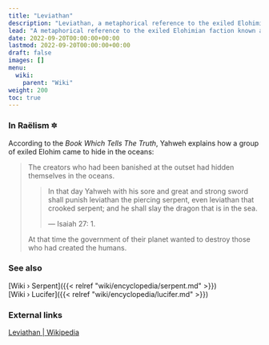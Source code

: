```yaml
---
title: "Leviathan"
description: "Leviathan, a metaphorical reference to the exiled Elohimian faction known as the Serpent that had to hide beneath the oceans in order to protect themselves as they were involved in a conflict with the ruling of their antagonistic home planet."
lead: "A metaphorical reference to the exiled Elohimian faction known as the Serpent that had to hide beneath the oceans in order to protect themselves as they were involved in a conflict with the ruling of their antagonistic home planet."
date: 2022-09-20T00:00:00+00:00
lastmod: 2022-09-20T00:00:00+00:00
draft: false
images: []
menu:
  wiki:
    parent: "Wiki"
weight: 200
toc: true
---
```


### In Raëlism 🔯

According to the _Book Which Tells The Truth_, Yahweh explains how a group of exiled Elohim came to hide in the oceans:

> The creators who had been banished at the outset had hidden themselves in the oceans.
>
>> In that day Yahweh with his sore and great and strong sword shall punish leviathan the piercing serpent, even leviathan that crooked serpent; and he shall slay the dragon that is in the sea.
>>
>> — Isaiah 27: 1.
>
> At that time the government of their planet wanted to destroy those who had created the humans.

### See also

[Wiki › Serpent]({{< relref "wiki/encyclopedia/serpent.md" >}})</br>
[Wiki › Lucifer]({{< relref "wiki/encyclopedia/lucifer.md" >}})</br>

### External links

[Leviathan | Wikipedia](https://en.wikipedia.org/wiki/Leviathan)
